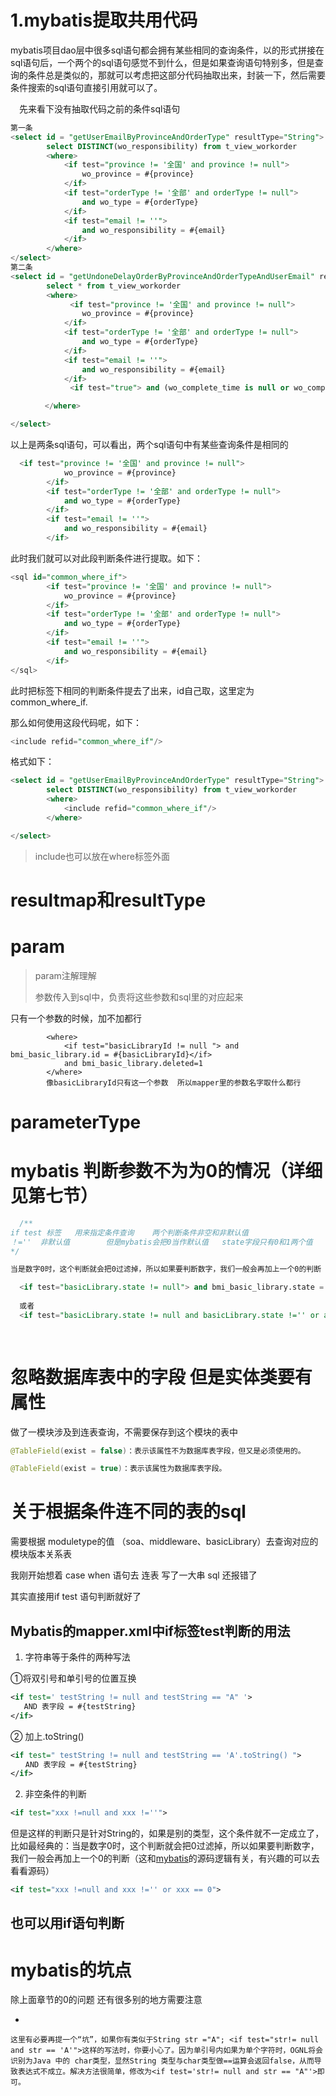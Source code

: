 

# 1.mybatis提取共用代码

mybatis项目dao层中很多sql语句都会拥有某些相同的查询条件，以<where><if test=""></if></where>的形式拼接在sql语句后，一个两个的sql语句感觉不到什么，但是如果查询语句特别多，但是查询的条件总是类似的，那就可以考虑把<where><if>这部分代码抽取出来，封装一下，然后需要条件搜索的sql语句直接引用就可以了。

　先来看下没有抽取代码之前的条件sql语句

```sql
第一条
<select id = "getUserEmailByProvinceAndOrderType" resultType="String">
        select DISTINCT(wo_responsibility) from t_view_workorder
        <where>
            <if test="province != '全国' and province != null">
                wo_province = #{province}
            </if>
            <if test="orderType != '全部' and orderType != null">
                and wo_type = #{orderType}
            </if>
            <if test="email != ''">
                and wo_responsibility = #{email}
            </if>
        </where>
</select>
第二条
<select id = "getUndoneDelayOrderByProvinceAndOrderTypeAndUserEmail" resultType="com.chinamobile.sias.workorder.po.Workorder">
        select * from t_view_workorder
        <where>
　　　　　　　　<if test="province != '全国' and province != null">
                wo_province = #{province}
            </if>
            <if test="orderType != '全部' and orderType != null">
                and wo_type = #{orderType}
            </if>
            <if test="email != ''">
                and wo_responsibility = #{email}
            </if>
　　　　　　　　<if test="true"> and (wo_complete_time is null or wo_complete_time='') and (select curdate()) >= wo_regulations_time </if>

 　　　　</where> 

</select>
```



以上是两条sql语句，可以看出，两个sql语句中有某些查询条件是相同的

```sql
  <if test="province != '全国' and province != null">
            wo_province = #{province}
        </if>
        <if test="orderType != '全部' and orderType != null">
            and wo_type = #{orderType}
        </if>
        <if test="email != ''">
            and wo_responsibility = #{email}
        </if>    
```





此时我们就可以对此段判断条件进行提取。如下：

```sql
<sql id="common_where_if">
        <if test="province != '全国' and province != null">
            wo_province = #{province}
        </if>
        <if test="orderType != '全部' and orderType != null">
            and wo_type = #{orderType}
        </if>
        <if test="email != ''">
            and wo_responsibility = #{email}
        </if>
</sql>
```

此时把<where>标签下相同的判断条件提去了出来，id自己取，这里定为 common_where_if.

那么如何使用这段代码呢，如下：

```sql
<include refid="common_where_if"/>
```

格式如下：

```sql
<select id = "getUserEmailByProvinceAndOrderType" resultType="String">
        select DISTINCT(wo_responsibility) from t_view_workorder
        <where>
            <include refid="common_where_if"/>
        </where>

</select>
```

> include也可以放在where标签外面





# resultmap和resultType

# param

>   param注解理解
>
> 参数传入到sql中，负责将这些参数和sql里的对应起来

只有一个参数的时候，加不加都行

```
        <where>
            <if test="basicLibraryId != null "> and bmi_basic_library.id = #{basicLibraryId}</if>
            and bmi_basic_library.deleted=1
        </where>
        像basicLibraryId只有这一个参数  所以mapper里的参数名字取什么都行
```







# parameterType

#  mybatis  判断参数不为为0的情况（详细见第七节）

```sql
  /**
if test 标签   用来指定条件查询    两个判断条件非空和非默认值  
！=''  非默认值        但是mybatis会把0当作默认值   state字段只有0和1两个值   所以如果加非默认值判断的话，程序就不会通过判断条件，不执行里面的sql
*/

当是数字0时，这个判断就会把0过滤掉，所以如果要判断数字，我们一般会再加上一个0的判断

  <if test="basicLibrary.state != null"> and bmi_basic_library.state =  #{basicLibrary.state}</if>
  
  或者
  <if test="basicLibrary.state != null and basicLibrary.state !='' or and basicLibrary.state ==0"> and bmi_basic_library.state =  #{basicLibrary.state}</if>
  
  

```

# 忽略数据库表中的字段  但是实体类要有属性

做了一模块涉及到连表查询，不需要保存到这个模块的表中

```java
@TableField(exist = false)：表示该属性不为数据库表字段，但又是必须使用的。

@TableField(exist = true)：表示该属性为数据库表字段。
```

# 关于根据条件连不同的表的sql

需要根据 moduletype的值 （soa、middleware、basicLibrary）去查询对应的模块版本关系表





我刚开始想着 case      when  语句去         连表                                 写了一大串 sql  还报错了

其实直接用if  test 语句判断就好了



## Mybatis的mapper.xml中if标签test判断的用法 



1. 字符串等于条件的两种写法

 ①将双引号和单引号的位置互换

```xml
<if test=' testString != null and testString == "A" '>
   AND 表字段 = #{testString}
</if>
```

② 加上.toString()

```xml
<if test=" testString != null and testString == 'A'.toString() ">
　　AND 表字段 = #{testString}
</if>
```

2. 非空条件的判断

```xml
<if test="xxx !=null and xxx !=''">
```

但是这样的判断只是针对String的，如果是别的类型，这个条件就不一定成立了，比如最经典的：当是数字0时，这个判断就会把0过滤掉，所以如果要判断数字，我们一般会再加上一个0的判断（这和[mybatis](https://so.csdn.net/so/search?q=mybatis&spm=1001.2101.3001.7020)的源码逻辑有关，有兴趣的可以去看看源码）

```xml
<if test="xxx !=null and xxx !='' or xxx == 0">
```

## 也可以用if语句判断

# 



# mybatis的坑点

除上面章节的0的问题  还有很多别的地方需要注意

- 

```
这里有必要再提一个“坑”，如果你有类似于String str ="A"; <if test="str!= null and str == 'A'">这样的写法时，你要小心了。因为单引号内如果为单个字符时，OGNL将会识别为Java 中的 char类型，显然String 类型与char类型做==运算会返回false，从而导致表达式不成立。解决方法很简单，修改为<if test='str!= null and str == "A"'>即可。
```

